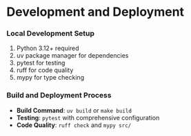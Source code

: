 # Development and Deployment

### Local Development Setup

1. Python 3.12+ required
2. uv package manager for dependencies
3. pytest for testing
4. ruff for code quality
5. mypy for type checking

### Build and Deployment Process

- **Build Command**: `uv build` or `make build`
- **Testing**: `pytest` with comprehensive configuration
- **Code Quality**: `ruff check` and `mypy src/`
